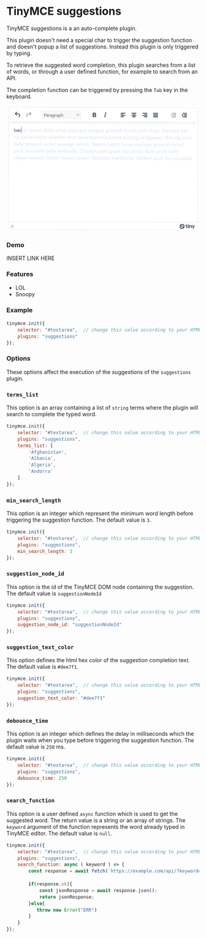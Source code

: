 # TinyMCE suggestions
TinyMCE suggestions is a an auto-complete plugin.

This plugin doesn't need a special char to trigger the suggestion function and doesn't popup a list of suggestions.
Instead this plugin is only triggered by typing.

To retrieve the suggested word completion, this plugin searches from a list of words, or through a user defined function, for example to search from an API.

The completion function can be triggered by pressing the `Tab` key in the keyboard.

![TinyMCE suggestions screenshot](image.png)

### Demo

INSERT LINK HERE

### Features

* LOL
* Snoopy

### Example

```javascript
tinymce.init({
    selector: "#textarea",  // change this value according to your HTML
    plugins: "suggestions"
});
```

### Options
These options affect the execution of the suggestions of the `suggestions` plugin.

### `terms_list`
This option is an array containing a list of `string` terms where the plugin will search to complete the typed word.

```javascript
tinymce.init({
    selector: "#textarea",  // change this value according to your HTML
    plugins: "suggestions",
    terms_list: [
        'Afghanistan',
        'Albania',
        'Algeria',
        'Andorra'
    ]
});
```

### `min_search_length`
This option is an integer which represent the minimum word length before triggering the suggestion function.
The default value is `3`.

```javascript
tinymce.init({
    selector: "#textarea",  // change this value according to your HTML
    plugins: "suggestions",
    min_search_length: 3
});
```

### `suggestion_node_id`
This option is the id of the TinyMCE DOM node containing the suggestion.
The default value is `suggestionNodeId`

```javascript
tinymce.init({
    selector: "#textarea",  // change this value according to your HTML
    plugins: "suggestions",
    suggestion_node_id: "suggestionNodeId"
});
```

### `suggestion_text_color`
This option defines the html hex color of the suggestion completion text.
The default value is `#dee7f1`.

```javascript
tinymce.init({
    selector: "#textarea",  // change this value according to your HTML
    plugins: "suggestions",
    suggestion_text_color: "#dee7f1"
});
```

### `debounce_time`
This option is an integer which defines the delay in milliseconds which the plugin waits when you type before triggering the suggestion function.
The default value is `250` ms.

```javascript
tinymce.init({
    selector: "#textarea",  // change this value according to your HTML
    plugins: "suggestions",
    debounce_time: 250
});
```

### `search_function`
This option is a user defined `async` function which is used to get the suggested word.
The return value is a string or an array of strings.
The `keyword` argument of the function represents the word already typed in TinyMCE editor.
The default value is `null`.

```javascript
tinymce.init({
    selector: "#textarea",  // change this value according to your HTML
    plugins: "suggestions",
    search_function: async ( keyword ) => {
        const response = await fetch(`https://example.com/api/?keyword=${keyword}`);
        
        if(response.ok){
            const jsonResponse = await response.json();
            return jsonResponse;
        }else{
           throw new Error("ERR")
        }
    }
});
```
